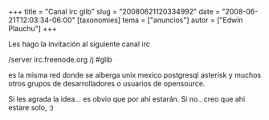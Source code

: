 +++
title = "Canal irc glib"
slug = "20080621120334992"
date = "2008-06-21T12:03:34-06:00"
[taxonomies]
tema = ["anuncios"]
autor = ["Edwin Plauchu"]
+++

Les hago la invitación al siguiente canal irc

/server irc.freenode.org /j #glib

es la misma red donde se alberga unix mexico postgresql asterisk y
muchos otros grupos de desarrolladores o usuarios de opensource.

Si les agrada la idea… es obvio que por ahí estarán. Si no.. creo que
ahi estare solo, :)
